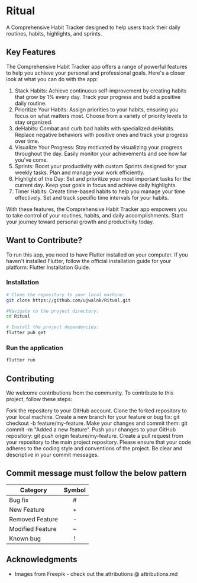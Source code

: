 # Ritual

A Comprehensive Habit Tracker designed to help users track their daily routines, habits, highlights, and sprints.

## Key Features
The Comprehensive Habit Tracker app offers a range of powerful features to help you achieve your personal and professional goals. Here's a closer look at what you can do with the app:

1. Stack Habits: Achieve continuous self-improvement by creating habits that grow by 1% every day. Track your progress and build a positive daily routine.
2. Prioritize Your Habits: Assign priorities to your habits, ensuring you focus on what matters most. Choose from a variety of priority levels to stay organized.
3. deHabits: Combat and curb bad habits with specialized deHabits. Replace negative behaviors with positive ones and track your progress over time.
4. Visualize Your Progress: Stay motivated by visualizing your progress throughout the day. Easily monitor your achievements and see how far you've come.
5. Sprints: Boost your productivity with custom Sprints designed for your weekly tasks. Plan and manage your work efficiently.
6. Highlight of the Day: Set and prioritize your most important tasks for the current day. Keep your goals in focus and achieve daily highlights.
7. Timer Habits: Create time-based habits to help you manage your time effectively. Set and track specific time intervals for your habits.

With these features, the Comprehensive Habit Tracker app empowers you to take control of your routines, habits, and daily accomplishments. Start your journey toward personal growth and productivity today.

## Want to Contribute?

To run this app, you need to have Flutter installed on your computer. If you haven't installed Flutter, follow the official installation guide for your platform: Flutter Installation Guide.

### Installation

```bash
# Clone the repository to your local machine:
git clone https://github.com/ujwalnk/Ritual.git

#Navigate to the project directory:
cd Ritual

# Install the project dependencies:
flutter pub get
```

### Run the application

```bash
flutter run
```

## Contributing

We welcome contributions from the community. To contribute to this project, follow these steps:

Fork the repository to your GitHub account.
Clone the forked repository to your local machine.
Create a new branch for your feature or bug fix: git checkout -b feature/my-feature.
Make your changes and commit them: git commit -m "Added a new feature".
Push your changes to your GitHub repository: git push origin feature/my-feature.
Create a pull request from your repository to the main project repository.
Please ensure that your code adheres to the coding style and conventions of the project. Be clear and descriptive in your commit messages.

## Commit message must follow the below pattern

| Category | Symbol |
| -------- | :----: |
| Bug fix  |  #     |
| New Feature | + |
| Removed Feature | - |
| Modified Feature | ~ |
| Known bug | ! |

## Acknowledgments

- Images from Freepik - check out the attributions @ attributions.md
